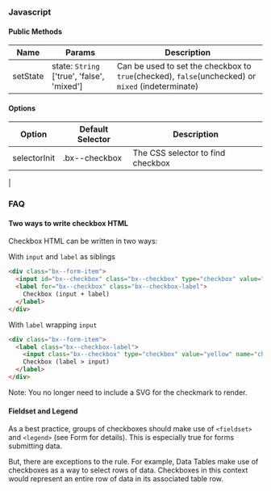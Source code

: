 ### Javascript

#### Public Methods

| Name      | Params                        | Description                                                                                                           |
|-----------|-------------------------------|-----------------------------------------------------------------------------------------------------------------------|
| setState | state: `String` ['true', 'false', 'mixed'] | Can be used to set the checkbox to `true`(checked), `false`(unchecked) or `mixed` (indeterminate) |

#### Options

| Option              | Default Selector                               | Description                                                        |
|---------------------|------------------------------------------------|--------------------------------------------------------------------|
| selectorInit        | .bx--checkbox                        | The CSS selector to find checkbox          
 |

### FAQ

#### Two ways to write checkbox HTML

Checkbox HTML can be written in two ways:

With `input` and `label` as siblings

```html
<div class="bx--form-item">
  <input id="bx--checkbox" class="bx--checkbox" type="checkbox" value="green" name="checkbox">
  <label for="bx--checkbox" class="bx--checkbox-label">
    Checkbox (input + label)
  </label>
</div>
```

With `label` wrapping `input`

```html
<div class="bx--form-item">
  <label class="bx--checkbox-label">
    <input class="bx--checkbox" type="checkbox" value="yellow" name="checkbox">
    Checkbox (label > input)
  </label>
</div>
```

Note: You no longer need to include a SVG for the checkmark to render.  

#### Fieldset and Legend

As a best practice, groups of checkboxes should make use of `<fieldset>` and `<legend>` (see Form for details).
This is especially true for forms submitting data.

But, there are exceptions to the rule. For example, Data Tables make use of checkboxes as a way to select rows of data. 
Checkboxes in this context would represent an entire row of data in its associated table row.




